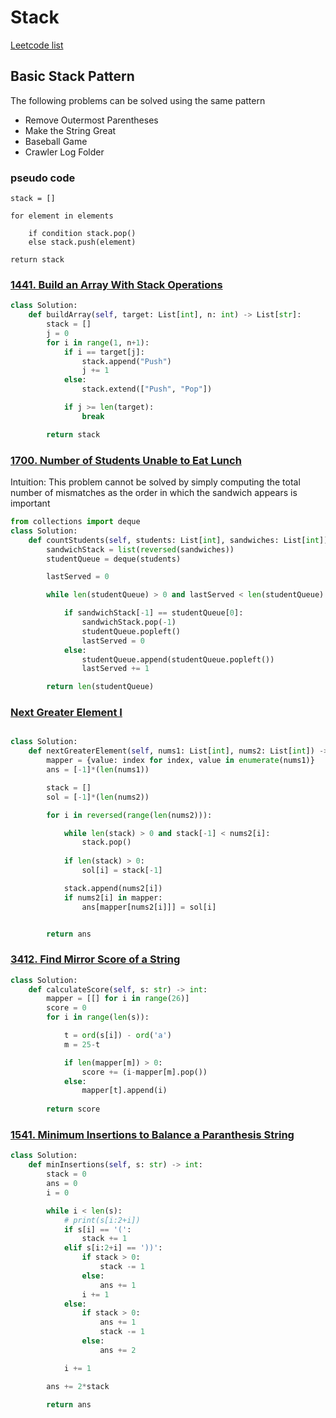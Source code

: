 # Stack

[Leetcode list](https://leetcode.com/problem-list/stack/)

## Basic Stack Pattern

The following problems can be solved using the same pattern 

- Remove Outermost Parentheses
- Make the String Great
- Baseball Game
- Crawler Log Folder

### pseudo code

```
stack = []

for element in elements

    if condition stack.pop()
    else stack.push(element)

return stack
```

### [1441. Build an Array With Stack Operations](https://leetcode.com/problems/build-an-array-with-stack-operations/description/?envType=problem-list-v2&envId=stack)

```python
class Solution:
    def buildArray(self, target: List[int], n: int) -> List[str]:
        stack = []
        j = 0
        for i in range(1, n+1):
            if i == target[j]:
                stack.append("Push")
                j += 1
            else:
                stack.extend(["Push", "Pop"])

            if j >= len(target):
                break

        return stack
```

### [1700. Number of Students Unable to Eat Lunch](https://leetcode.com/problems/number-of-students-unable-to-eat-lunch/description/?envType=problem-list-v2&envId=stack)

Intuition: This problem cannot be solved by simply computing the total number of mismatches as the order in which the sandwich appears is important

```python
from collections import deque
class Solution:
    def countStudents(self, students: List[int], sandwiches: List[int]) -> int:
        sandwichStack = list(reversed(sandwiches))
        studentQueue = deque(students)

        lastServed = 0

        while len(studentQueue) > 0 and lastServed < len(studentQueue):

            if sandwichStack[-1] == studentQueue[0]:
                sandwichStack.pop(-1)
                studentQueue.popleft()
                lastServed = 0
            else:
                studentQueue.append(studentQueue.popleft())
                lastServed += 1

        return len(studentQueue)
```

### [Next Greater Element I](https://leetcode.com/problems/next-greater-element-i/description/?envType=problem-list-v2&envId=stack)

```python

class Solution:
    def nextGreaterElement(self, nums1: List[int], nums2: List[int]) -> List[int]:
        mapper = {value: index for index, value in enumerate(nums1)}
        ans = [-1]*(len(nums1))

        stack = []
        sol = [-1]*(len(nums2))

        for i in reversed(range(len(nums2))):

            while len(stack) > 0 and stack[-1] < nums2[i]:
                stack.pop()
            
            if len(stack) > 0:
                sol[i] = stack[-1]

            stack.append(nums2[i])
            if nums2[i] in mapper:
                ans[mapper[nums2[i]]] = sol[i]


        return ans
```


### [3412. Find Mirror Score of a String](https://leetcode.com/problems/find-mirror-score-of-a-string/description/?envType=problem-list-v2&envId=stack)

```python
class Solution:
    def calculateScore(self, s: str) -> int:
        mapper = [[] for i in range(26)]
        score = 0
        for i in range(len(s)):

            t = ord(s[i]) - ord('a')
            m = 25-t

            if len(mapper[m]) > 0:
                score += (i-mapper[m].pop())
            else:
                mapper[t].append(i)
        
        return score
```

### [1541. Minimum Insertions to Balance a Paranthesis String](https://leetcode.com/problems/minimum-insertions-to-balance-a-parentheses-string/description/?envType=problem-list-v2&envId=stack)

```python
class Solution:
    def minInsertions(self, s: str) -> int:
        stack = 0
        ans = 0
        i = 0

        while i < len(s):
            # print(s[i:2+i])
            if s[i] == '(':
                stack += 1
            elif s[i:2+i] == '))':
                if stack > 0:
                    stack -= 1
                else:
                    ans += 1
                i += 1
            else:
                if stack > 0:
                    ans += 1
                    stack -= 1
                else:
                    ans += 2

            i += 1

        ans += 2*stack

        return ans
```